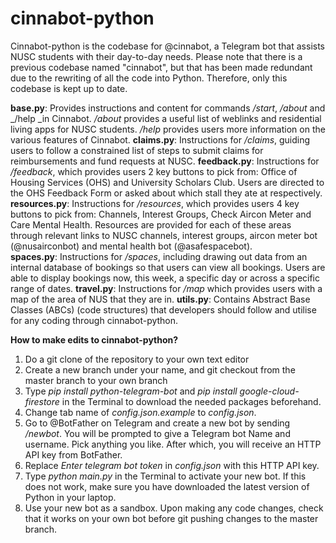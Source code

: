 # cinnabot-python
Cinnabot-python is the codebase for @cinnabot, a Telegram bot that assists NUSC students with their day-to-day needs. Please note that there is a previous codebase named "cinnabot", but that has been made redundant due to the rewriting of all the code into Python. Therefore, only this codebase is kept up to date.

**base.py**: Provides instructions and content for commands _/start_, _/about_ and _/help _in Cinnabot. _/about_ provides a useful list of weblinks and residential living apps for NUSC students. _/help_ provides users more information on the various features of Cinnabot.
**claims.py**: Instructions for _/claims_, guiding users to follow a constrained list of steps to submit claims for reimbursements and fund requests at NUSC.
**feedback.py**: Instructions for _/feedback_, which provides users 2 key buttons to pick from: Office of Housing Services (OHS) and University Scholars Club. Users are directed to the OHS Feedback Form or asked about which stall they ate at respectively.
**resources.py**: Instructions for _/resources_, which provides users 4 key buttons to pick from: Channels, Interest Groups, Check Aircon Meter and Care Mental Health. Resources are provided for each of these areas through relevant links to NUSC channels, interest groups, aircon meter bot (@nusairconbot) and mental health bot (@asafespacebot).  
**spaces.py**: Instructions for _/spaces_, including drawing out data from an internal database of bookings so that users can view all bookings. Users are able to display bookings now, this week, a specific day or across a specific range of dates.
**travel.py**: Instructions for _/map_ which provides users with a map of the area of NUS that they are in.
**utils.py**: Contains Abstract Base Classes (ABCs) (code structures) that developers should follow and utilise for any coding through cinnabot-python.

**How to make edits to cinnabot-python?**
1. Do a git clone of the repository to your own text editor
2. Create a new branch under your name, and git checkout from the master branch to your own branch
3. Type _pip install python-telegram-bot_ and _pip install google-cloud-firestore_ in the Terminal to download the needed packages beforehand.
4. Change tab name of _config.json.example_ to _config.json_.
5. Go to @BotFather on Telegram and create a new bot by sending _/newbot_. You will be prompted to give a Telegram bot Name and username. Pick anything you like. After which, you will receive an HTTP API key from BotFather.
6. Replace _Enter telegram bot token_ in _config.json_ with this HTTP API key.
7. Type _python main.py_ in the Terminal to activate your new bot. If this does not work, make sure you have downloaded the latest version of Python in your laptop.
8. Use your new bot as a sandbox. Upon making any code changes, check that it works on your own bot before git pushing changes to the master branch.
